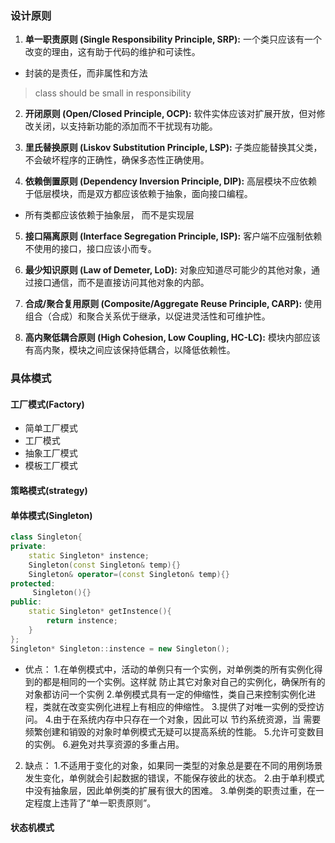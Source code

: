 ### 设计原则
1. **单一职责原则 (Single Responsibility Principle, SRP):** 一个类只应该有一个改变的理由，这有助于代码的维护和可读性。
- 封装的是责任，而非属性和方法
> class should be small in responsibility
    
2. **开闭原则 (Open/Closed Principle, OCP):** 软件实体应该对扩展开放，但对修改关闭，以支持新功能的添加而不干扰现有功能。
    
3. **里氏替换原则 (Liskov Substitution Principle, LSP):** 子类应能替换其父类，不会破坏程序的正确性，确保多态性正确使用。
    
4. **依赖倒置原则 (Dependency Inversion Principle, DIP):** 高层模块不应依赖于低层模块，而是双方都应该依赖于抽象，面向接口编程。
- 所有类都应该依赖于抽象层， 而不是实现层
    
5. **接口隔离原则 (Interface Segregation Principle, ISP):** 客户端不应强制依赖不使用的接口，接口应该小而专。
    
6. **最少知识原则 (Law of Demeter, LoD):** 对象应知道尽可能少的其他对象，通过接口通信，而不是直接访问其他对象的内部。
    
7. **合成/聚合复用原则 (Composite/Aggregate Reuse Principle, CARP):** 使用组合（合成）和聚合关系优于继承，以促进灵活性和可维护性。
    
8. **高内聚低耦合原则 (High Cohesion, Low Coupling, HC-LC):** 模块内部应该有高内聚，模块之间应该保持低耦合，以降低依赖性。
### 具体模式

#### 工厂模式(Factory)
- 简单工厂模式
- 工厂模式
- 抽象工厂模式
- 模板工厂模式
#### 策略模式(strategy)

#### 单体模式(Singleton)
```cpp
class Singleton{
private:
    static Singleton* instence;
    Singleton(const Singleton& temp){}
    Singleton& operator=(const Singleton& temp){}
protected:
	 Singleton(){} 
public:
    static Singleton* getInstence(){ 
        return instence;    
    }
};
Singleton* Singleton::instence = new Singleton();
```
- 优点： 
    1.在单例模式中，活动的单例只有一个实例，对单例类的所有实例化得到的都是相同的一个实例。这样就 防止其它对象对自己的实例化，确保所有的对象都访问一个实例 
    2.单例模式具有一定的伸缩性，类自己来控制实例化进程，类就在改变实例化进程上有相应的伸缩性。 
    3.提供了对唯一实例的受控访问。 
    4.由于在系统内存中只存在一个对象，因此可以 节约系统资源，当 需要频繁创建和销毁的对象时单例模式无疑可以提高系统的性能。 
    5.允许可变数目的实例。 
    6.避免对共享资源的多重占用。 
2. 缺点： 
    1.不适用于变化的对象，如果同一类型的对象总是要在不同的用例场景发生变化，单例就会引起数据的错误，不能保存彼此的状态。 
    2.由于单利模式中没有抽象层，因此单例类的扩展有很大的困难。 
    3.单例类的职责过重，在一定程度上违背了“单一职责原则”。 
#### 状态机模式
